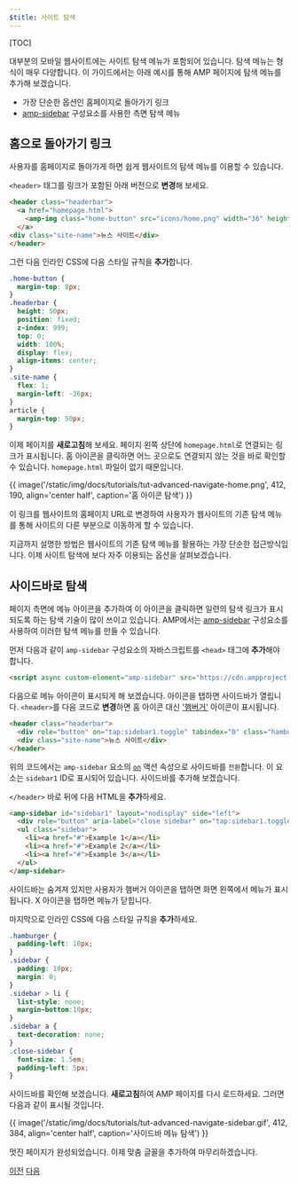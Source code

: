 ```yaml
---
$title: 사이트 탐색
---
```


[TOC]

대부분의 모바일 웹사이트에는 사이트 탐색 메뉴가 포함되어 있습니다. 탐색 메뉴는 형식이 매우 다양합니다. 이 가이드에서는 아래 예시를 통해 AMP 페이지에 탐색 메뉴를 추가해 보겠습니다.

- 가장 단순한 옵션인 홈페이지로 돌아가기 링크
- [amp-sidebar](/ko/docs/reference/components/amp-sidebar.html) 구성요소를 사용한 측면 탐색 메뉴

## 홈으로 돌아가기 링크

사용자를 홈페이지로 돌아가게 하면 쉽게 웹사이트의 탐색 메뉴를 이용할 수 있습니다.

`<header>` 태그를 링크가 포함된 아래 버전으로 **변경**해 보세요.

```html
<header class="headerbar">
  <a href="homepage.html">
    <amp-img class="home-button" src="icons/home.png" width="36" height="36"></amp-img>
  </a>
<div class="site-name">뉴스 사이트</div>
</header>
```

그런 다음 인라인 CSS에 다음 스타일 규칙을 **추가**합니다.

```css
.home-button {
  margin-top: 8px;
}
.headerbar {
  height: 50px;
  position: fixed;
  z-index: 999;
  top: 0;
  width: 100%;
  display: flex;
  align-items: center;
}
.site-name {
  flex: 1;
  margin-left: -36px;
}
article {
  margin-top: 50px;
}
```

이제 페이지를 **새로고침**해 보세요. 페이지 왼쪽 상단에 `homepage.html`로 연결되는 링크가 표시됩니다.  홈 아이콘을 클릭하면 어느 곳으로도 연결되지 않는 것을 바로 확인할 수 있습니다. `homepage.html` 파일이 없기 때문입니다.

{{ image('/static/img/docs/tutorials/tut-advanced-navigate-home.png', 412, 190, align='center half', caption='홈 아이콘 탐색') }}

이 링크를 웹사이트의 홈페이지 URL로 변경하여 사용자가 웹사이트의 기존 탐색 메뉴를 통해 사이트의 다른 부분으로 이동하게 할 수 있습니다.

지금까지 설명한 방법은 웹사이트의 기존 탐색 메뉴를 활용하는 가장 단순한 접근방식입니다. 이제 사이트 탐색에 보다 자주 이용되는 옵션을 살펴보겠습니다.


## 사이드바로 탐색

페이지 측면에 메뉴 아이콘을 추가하여 이 아이콘을 클릭하면 일련의 탐색 링크가 표시되도록 하는 탐색 기술이 많이 쓰이고 있습니다. AMP에서는 [amp-sidebar](/ko/docs/reference/components/amp-sidebar.html) 구성요소를 사용하여 이러한 탐색 메뉴를 만들 수 있습니다.

먼저 다음과 같이 `amp-sidebar` 구성요소의 자바스크립트를 `<head>` 태그에 **추가**해야 합니다.

```html
<script async custom-element="amp-sidebar" src="https://cdn.ampproject.org/v0/amp-sidebar-0.1.js"></script>
```

다음으로 메뉴 아이콘이 표시되게 해 보겠습니다.  아이콘을 탭하면 사이드바가 열립니다. `<header>`를 다음 코드로 **변경**하면 홈 아이콘 대신 ['햄버거'](https://en.wikipedia.org/wiki/Hamburger_button) 아이콘이 표시됩니다.

```html
<header class="headerbar">
  <div role="button" on="tap:sidebar1.toggle" tabindex="0" class="hamburger">☰</div>
  <div class="site-name">뉴스 사이트</div>
</header>
```

위의 코드에서는 `amp-sidebar` 요소의 [`on`](https://github.com/ampproject/amphtml/blob/master/spec/amp-actions-and-events.md) 액션 속성으로 사이드바를 `전환`합니다. 이 요소는 `sidebar1` ID로 표시되어 있습니다.  사이드바를 추가해 보겠습니다.


`</header>` 바로 뒤에 다음 HTML을 **추가**하세요.

```html
<amp-sidebar id="sidebar1" layout="nodisplay" side="left">
  <div role="button" aria-label="close sidebar" on="tap:sidebar1.toggle" tabindex="0" class="close-sidebar">✕</div>
  <ul class="sidebar">
    <li><a href="#">Example 1</a></li>
    <li><a href="#">Example 2</a></li>
    <li><a href="#">Example 3</a></li>
  </ul>
</amp-sidebar>
```

사이드바는 숨겨져 있지만 사용자가 햄버거 아이콘을 탭하면 화면 왼쪽에서 메뉴가 표시됩니다.  X 아이콘을 탭하면 메뉴가 닫힙니다.

마지막으로 인라인 CSS에 다음 스타일 규칙을 **추가**하세요.

```css
.hamburger {
  padding-left: 10px;
}
.sidebar {
  padding: 10px;
  margin: 0;
}
.sidebar > li {
  list-style: none;
  margin-bottom:10px;
}
.sidebar a {
  text-decoration: none;
}
.close-sidebar {
  font-size: 1.5em;
  padding-left: 5px;
}
```

사이드바를 확인해 보겠습니다. **새로고침**하여 AMP 페이지를 다시 로드하세요.  그러면 다음과 같이 표시될 것입니다.

{{ image('/static/img/docs/tutorials/tut-advanced-navigate-sidebar.gif', 412, 384, align='center half', caption='사이드바 메뉴 탐색') }}

멋진 페이지가 완성되었습니다.  이제 맞춤 글꼴을 추가하여 마무리하겠습니다.

<div class="prev-next-buttons">
  <a class="button prev-button" href="{{g.doc('/content/amp-dev/documentation/guides-and-tutorials/start/add_advanced/tracking_data.md', locale=doc.locale).url.path}}"><span class="arrow-prev">이전</span></a>
  <a class="button next-button" href="{{g.doc('/content/docs/fundamentals/add_advanced/fonts.md', locale=doc.locale).url.path}}"><span class="arrow-next">다음</span></a>
</div>
